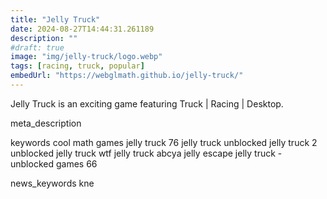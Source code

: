 ```yaml
---
title: "Jelly Truck"
date: 2024-08-27T14:44:31.261189
description: ""
#draft: true
image: "img/jelly-truck/logo.webp"
tags: [racing, truck, popular]
embedUrl: "https://webglmath.github.io/jelly-truck/"
---
```


Jelly Truck is an exciting game featuring Truck | Racing | Desktop.

meta_description



keywords
cool math games jelly truck 76 jelly truck unblocked jelly truck 2 unblocked jelly truck wtf jelly truck abcya jelly escape jelly truck - unblocked games 66


news_keywords
kne

